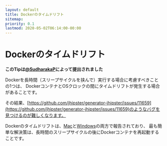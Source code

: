 ```yaml
---
layout: default
title: Dockerのタイムドリフト
sitemap:
priority: 0.1
lastmod: 2020-05-02T06:14:00-00:00
---
```


# Dockerのタイムドリフト

**このTipは[@SudharakaP](https://github.com/SudharakaP)によって提出されました**

Dockerを長時間（スリープサイクルを挟んで）実行する場合に考慮すべきことの1つは、
DockerコンテナとOSクロックの間にタイムドリフトが発生する場合があることです。

その結果、[https://github.com/jhipster/generator-jhipster/issues/11659](https://github.com/jhipster/generator-jhipster/issues/11659)のようなバグを見つけるのが難しくなります。

Dockerのタイムドリフトは、[Mac](https://github.com/docker/for-mac/issues/2076)と[Windows](https://github.com/docker/for-win/issues/4526)の両方で報告されており、
最も簡単な解決策は、長時間のスリープサイクルの後にDockerコンテナを再起動することです。